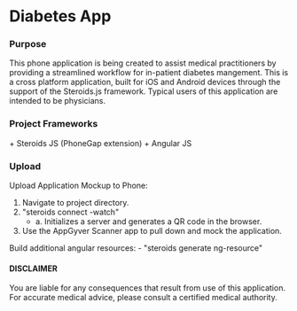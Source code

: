 <h1>Diabetes App</h1>

<h3>Purpose</h3>
    This phone application is being created to assist medical practitioners by providing a streamlined workflow for
    in-patient diabetes mangement. This is a cross platform application, built for iOS and Android devices through
    the support of the Steroids.js framework. Typical users of this application are intended to be physicians.

<h3>Project Frameworks</h3>
    + Steroids JS (PhoneGap extension)
    + Angular JS


<h3>Upload</h3>
Upload Application Mockup to Phone:
<ol>
    <li>Navigate to project directory.</li>
    <li>"steroids connect -watch"
    <ul><li>
        a. Initializes a server and generates a QR code in the browser.
    </li></ul>
    <li>Use the AppGyver Scanner app to pull down and mock the application.</li>
</ol>

Build additional angular resources:
    - "steroids generate ng-resource"


<h4>DISCLAIMER</h4>

You are liable for any consequences that result from use of this application. For accurate medical advice, please
consult a certified medical authority.
